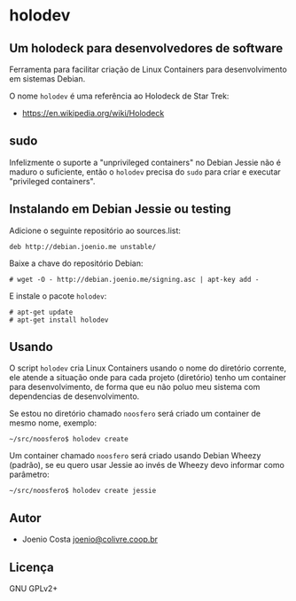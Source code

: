 # holodev

## Um holodeck para desenvolvedores de software

Ferramenta para facilitar criação de Linux Containers para desenvolvimento
em sistemas Debian.

O nome `holodev` é uma referência ao Holodeck de Star Trek:

* https://en.wikipedia.org/wiki/Holodeck

## sudo

Infelizmente o suporte a "unprivileged containers" no Debian Jessie
não é maduro o suficiente, então o `holodev` precisa do `sudo` para
criar e executar "privileged containers".

## Instalando em Debian Jessie ou testing

Adicione o seguinte repositório ao sources.list:

    deb http://debian.joenio.me unstable/

Baixe a chave do repositório Debian:

    # wget -O - http://debian.joenio.me/signing.asc | apt-key add -

E instale o pacote `holodev`:

    # apt-get update
    # apt-get install holodev

## Usando

O script `holodev` cria Linux Containers usando o nome do diretório corrente,
ele atende a situação onde para cada projeto (diretório) tenho um container
para desenvolvimento, de forma que eu não poluo meu sistema com dependencias
de desenvolvimento.

Se estou no diretório chamado `noosfero` será criado um container de mesmo
nome, exemplo:

    ~/src/noosfero$ holodev create

Um container chamado `noosfero` será criado usando Debian Wheezy (padrão),
se eu quero usar Jessie ao invés de Wheezy devo informar como parâmetro:

    ~/src/noosfero$ holodev create jessie

## Autor

* Joenio Costa <joenio@colivre.coop.br>

## Licença

GNU GPLv2+
